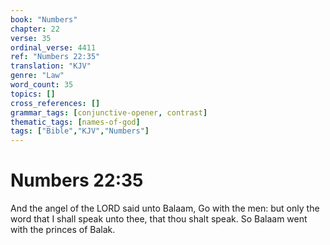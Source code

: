 ```yaml
---
book: "Numbers"
chapter: 22
verse: 35
ordinal_verse: 4411
ref: "Numbers 22:35"
translation: "KJV"
genre: "Law"
word_count: 35
topics: []
cross_references: []
grammar_tags: [conjunctive-opener, contrast]
thematic_tags: [names-of-god]
tags: ["Bible","KJV","Numbers"]
---
```


# Numbers 22:35

And the angel of the LORD said unto Balaam, Go with the men: but only the word that I shall speak unto thee, that thou shalt speak. So Balaam went with the princes of Balak.
